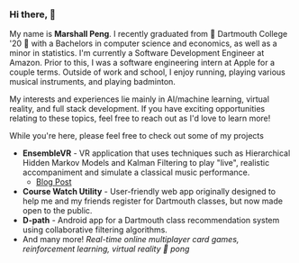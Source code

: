 ### Hi there, 👋

My name is **Marshall Peng**. I recently graduated from 🌲 Dartmouth College '20 🌲 with a Bachelors in computer science and economics, as well as a minor in statistics. I'm currently a Software Development Engineer at Amazon. Prior to this, I was a software engineering intern at Apple for a couple terms. Outside of work and school, I enjoy running, playing various musical instruments, and playing badminton. 

My interests and experiences lie mainly in AI/machine learning, virtual reality, and full stack development. If you have exciting opportunities relating to these topics, feel free to reach out as I'd love to learn more!

While you're here, please feel free to check out some of my projects
* **EnsembleVR** - VR application that uses techniques such as Hierarchical Hidden Markov Models and Kalman Filtering to play "live", realistic accompaniment and simulate a classical music performance.
  * [Blog Post](https://medium.com/dartmouth-cs98/ensemblevr-overcoming-your-stage-fright-with-virtual-reality-27636ba4a2eb)
* **Course Watch Utility** - User-friendly web app originally designed to help me and my friends register for Dartmouth classes, but now made open to the public. 
* **D-path** - Android app for a Dartmouth class recommendation system using collaborative filtering algorithms.
* And many more! _Real-time online multiplayer card games, reinforcement learning, virtual reality 🌲 pong_

